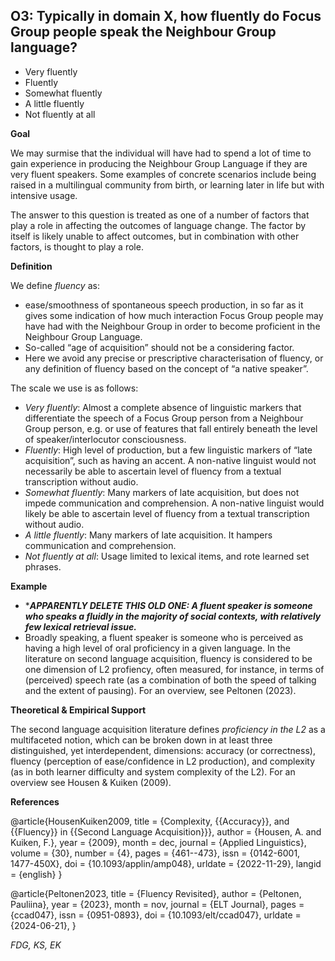 
## O3: Typically in domain X, how fluently do Focus Group people speak the Neighbour Group language?

- Very fluently
- Fluently
- Somewhat fluently
- A little fluently
- Not fluently at all



**Goal**

We may surmise that the individual will have had to spend a lot of time to gain experience in producing the Neighbour Group Language if they are very fluent speakers. Some examples of concrete scenarios include being raised in a multilingual community from birth, or learning later in life but with intensive usage.



The answer to this question is treated as one of a number of factors that play a role in affecting the outcomes of language change. The factor by itself is likely unable to affect outcomes, but in combination with other factors, is thought to play a role.



**Definition**

We define *fluency* as:

- ease/smoothness of spontaneous speech production, in so far as it gives some indication of how much interaction Focus Group people may have had with the Neighbour Group in order to become proficient in the Neighbour Group Language.
- So-called “age of acquisition” should not be a considering factor.
- Here we avoid any precise or prescriptive characterisation of fluency, or any definition of fluency based on the concept of “a native speaker”.




The scale we use is as follows:

- *Very fluently*: Almost a complete absence of linguistic markers that differentiate the speech of a Focus Group person from a Neighbour Group person, e.g. or use of features that fall entirely beneath the level of speaker/interlocutor consciousness.
- *Fluently*: High level of production, but a few linguistic markers of “late acquisition”, such as having an accent. A non-native linguist would not necessarily be able to ascertain level of fluency from a textual transcription without audio.
- *Somewhat fluently*: Many markers of late acquisition, but does not impede communication and comprehension. A non-native linguist would likely be able to ascertain level of fluency from a textual transcription without audio.
- *A little fluently*: Many markers of late acquisition. It hampers communication and comprehension.
- *Not fluently at all*: Usage limited to lexical items, and rote learned set phrases.




**Example**

- ****APPARENTLY DELETE THIS OLD ONE: A fluent speaker is someone who speaks a fluidly in the majority of social contexts, with relatively few lexical retrieval issue.***
- Broadly speaking, a fluent speaker is someone who is perceived as havinɡ a hiɡh level of oral proficiency in a given language. In the literature on second language acquisition, fluency is considered to be one dimension of L2 profiency, often measured, for instance, in terms of (perceived) speech rate (as a combination of both the speed of talking and the extent of pausing). For an overview, see Peltonen (2023). 



**Theoretical & Empirical Support**

The second language acquisition literature defines *proficiency in the L2* as a multifaceted notion, which can be broken down in at least three distinguished, yet interdependent, dimensions: accuracy (or correctness), fluency (perception of ease/confidence in L2 production), and complexity (as in both learner difficulty and system complexity of the L2). For an overview see Housen & Kuiken (2009).


**References**

@article{HousenKuiken2009,
  title = {Complexity, {{Accuracy}}, and {{Fluency}} in {{Second Language Acquisition}}},
  author = {Housen, A. and Kuiken, F.},
  year = {2009},
  month = dec,
  journal = {Applied Linguistics},
  volume = {30},
  number = {4},
  pages = {461--473},
  issn = {0142-6001, 1477-450X},
  doi = {10.1093/applin/amp048},
  urldate = {2022-11-29},
  langid = {english}
}

@article{Peltonen2023,
  title = {Fluency Revisited},
  author = {Peltonen, Pauliina},
  year = {2023},
  month = nov,
  journal = {ELT Journal},
  pages = {ccad047},
  issn = {0951-0893},
  doi = {10.1093/elt/ccad047},
  urldate = {2024-06-21},
}

*FDG, KS, EK*
